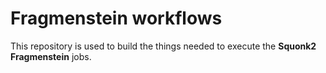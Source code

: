 # Fragmenstein workflows

This repository is used to build the things needed to execute
the **Squonk2 Fragmenstein** jobs.
